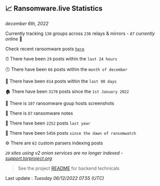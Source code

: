 
## 📈 Ransomware.live Statistics
_december 6th, 2022_

Currently tracking `130` groups across `236` relays & mirrors - _`87` currently online_ 📡

Check recent ransomware posts [`here`](recentposts.md)


⏰ There have been `29` posts within the `last 24 hours`

🕓 There have been `66` posts within the `month of december`

📅 There have been `814` posts within the `last 90 days`

🏚 There have been `3170` posts since the `1st January 2022`

📸 There is `107` ransomware goup hosts screenshots

📝 There is `87` ransomware notes

🚀 There have been `2252` posts `last year`

🐣 There have been `5456` posts `since the dawn of ransomwatch`

⚙️ There are `62` custom parsers indexing posts

_`20` sites using v2 onion services are no longer indexed - [support.torproject.org](https://support.torproject.org/onionservices/v2-deprecation/)_

> See the project [README](https://github.com/jmousqueton/ransomwatch#readme) for backend technicals



Last update : _Tuesday 06/12/2022 07.55 (UTC)_

